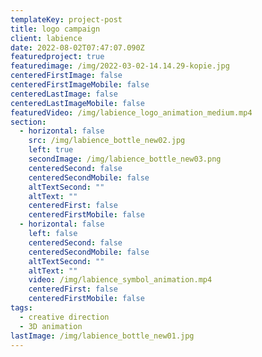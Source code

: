 ```yaml
---
templateKey: project-post
title: logo campaign
client: labience
date: 2022-08-02T07:47:07.090Z
featuredproject: true
featuredimage: /img/2022-03-02-14.14.29-kopie.jpg
centeredFirstImage: false
centeredFirstImageMobile: false
centeredLastImage: false
centeredLastImageMobile: false
featuredVideo: /img/labience_logo_animation_medium.mp4
section:
  - horizontal: false
    src: /img/labience_bottle_new02.jpg
    left: true
    secondImage: /img/labience_bottle_new03.png
    centeredSecond: false
    centeredSecondMobile: false
    altTextSecond: ""
    altText: ""
    centeredFirst: false
    centeredFirstMobile: false
  - horizontal: false
    left: false
    centeredSecond: false
    centeredSecondMobile: false
    altTextSecond: ""
    altText: ""
    video: /img/labience_symbol_animation.mp4
    centeredFirst: false
    centeredFirstMobile: false
tags:
  - creative direction
  - 3D animation
lastImage: /img/labience_bottle_new01.jpg
---
```

